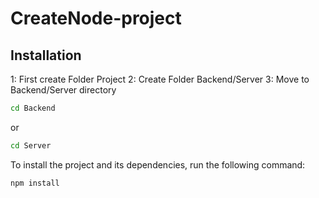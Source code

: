 # CreateNode-project


## Installation
1: First create Folder Project
2: Create Folder Backend/Server
3: Move to Backend/Server directory
```bash
cd Backend  
```
or 
```bash
cd Server 
```

To install the project and its dependencies, run the following command:

```bash
npm install  
```
